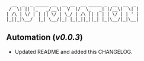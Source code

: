 ```
  __  _  _ _____ __  __ __  __ _____ _  __  __  _
 /  \| || |_   _/__\|  V  |/  \_   _| |/__\|  \| |
| /\ | \/ | | || \/ | \_/ | /\ || | | | \/ | | ' |
|_||_|\__/  |_| \__/|_| |_|_||_||_| |_|\__/|_|\__|
```
## **Automation** (*v0.0.3*)

* Updated README and added this CHANGELOG.